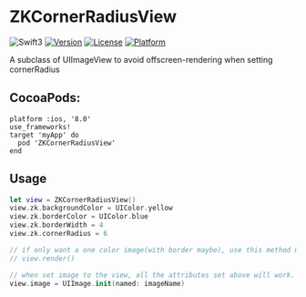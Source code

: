 # ZKCornerRadiusView
![Swift3](https://img.shields.io/badge/Swift-3.0-orange.svg?style=flat")
[![Version](https://img.shields.io/cocoapods/v/ZKCornerRadiusView.svg?style=flat)](http://cocoapods.org/pods/ZKCornerRadiusView)
[![License](https://img.shields.io/cocoapods/l/ZKCornerRadiusView.svg?style=flat)](http://cocoapods.org/pods/ZKCornerRadiusView)
[![Platform](https://img.shields.io/cocoapods/p/ZKCornerRadiusView.svg?style=flat)](http://cocoapods.org/pods/ZKCornerRadiusView)  

A subclass of UIImageView to avoid offscreen-rendering when setting cornerRadius

## CocoaPods:
```
platform :ios, '8.0'
use_frameworks!
target 'myApp' do
  pod 'ZKCornerRadiusView'
end
```

## Usage
```swift
let view = ZKCornerRadiusView()
view.zk.backgroundColor = UIColor.yellow
view.zk.borderColor = UIColor.blue
view.zk.borderWidth = 4
view.zk.cornerRadius = 6

// if only want a one color image(with border maybe), use this method manually.
// view.render()

// when set image to the view, all the attributes set above will work.
view.image = UIImage.init(named: imageName)
```
